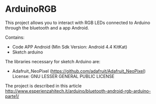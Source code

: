 # ArduinoRGB
This project allows you to interact with RGB LEDs connected to Arduino through the bluetooth and a app Android.

Contains:
- Code APP Android (Min Sdk Version: Android 4.4 KitKat)
- Sketch arduino

The libraries necessary for sketch Arduino are:
- Adafruit_NeoPixel (https://github.com/adafruit/Adafruit_NeoPixel) License: GNU LESSER GENERAL PUBLIC LICENSE

The project is described in this article http://www.esperienzahitech.it/arduino/bluetooth-android-rgb-arduino-parte1/